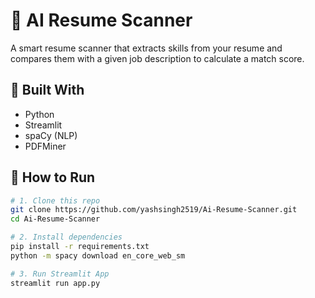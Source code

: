 # 🤖 AI Resume Scanner

A smart resume scanner that extracts skills from your resume and compares them with a given job description to calculate a match score.

## 🔧 Built With
- Python
- Streamlit
- spaCy (NLP)
- PDFMiner

## 🚀 How to Run

```bash
# 1. Clone this repo
git clone https://github.com/yashsingh2519/Ai-Resume-Scanner.git
cd Ai-Resume-Scanner

# 2. Install dependencies
pip install -r requirements.txt
python -m spacy download en_core_web_sm

# 3. Run Streamlit App
streamlit run app.py
